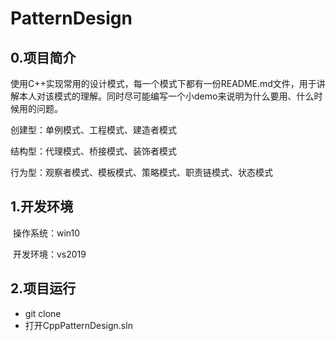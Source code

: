 # PatternDesign

## 0.项目简介

​	使用C++实现常用的设计模式，每一个模式下都有一份README.md文件，用于讲解本人对该模式的理解。同时尽可能编写一个小demo来说明为什么要用、什么时候用的问题。

创建型：单例模式、工程模式、建造者模式

结构型：代理模式、桥接模式、装饰者模式

行为型：观察者模式、模板模式、策略模式、职责链模式、状态模式

## 1.开发环境

​	操作系统：win10

​	开发环境：vs2019

## 2.项目运行

- git clone 
- 打开CppPatternDesign.sln